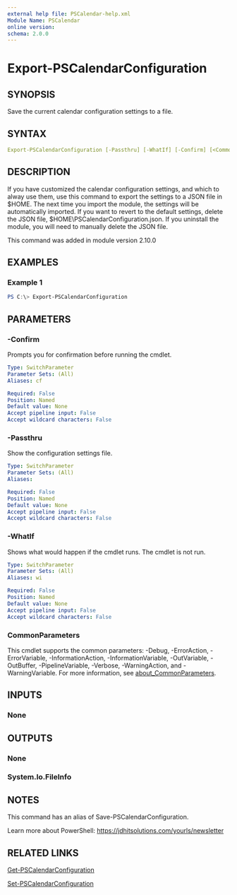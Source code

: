 ```yaml
---
external help file: PSCalendar-help.xml
Module Name: PSCalendar
online version:
schema: 2.0.0
---
```


# Export-PSCalendarConfiguration

## SYNOPSIS

Save the current calendar configuration settings to a file.

## SYNTAX

```yaml
Export-PSCalendarConfiguration [-Passthru] [-WhatIf] [-Confirm] [<CommonParameters>]
```

## DESCRIPTION

If you have customized the calendar configuration settings, and which to alway use them, use this command to export the settings to a JSON file in $HOME. The next time you import the module, the settings will be automatically imported. If you want to revert to the default settings, delete the JSON file, $HOME\PSCalendarConfiguration.json. If you uninstall the module, you will need to manually delete the JSON file.

This command was added in module version 2.10.0

## EXAMPLES

### Example 1

```powershell
PS C:\> Export-PSCalendarConfiguration
```

## PARAMETERS

### -Confirm

Prompts you for confirmation before running the cmdlet.

```yaml
Type: SwitchParameter
Parameter Sets: (All)
Aliases: cf

Required: False
Position: Named
Default value: None
Accept pipeline input: False
Accept wildcard characters: False
```

### -Passthru

Show the configuration settings file.

```yaml
Type: SwitchParameter
Parameter Sets: (All)
Aliases:

Required: False
Position: Named
Default value: None
Accept pipeline input: False
Accept wildcard characters: False
```

### -WhatIf

Shows what would happen if the cmdlet runs.
The cmdlet is not run.

```yaml
Type: SwitchParameter
Parameter Sets: (All)
Aliases: wi

Required: False
Position: Named
Default value: None
Accept pipeline input: False
Accept wildcard characters: False
```

### CommonParameters

This cmdlet supports the common parameters: -Debug, -ErrorAction, -ErrorVariable, -InformationAction, -InformationVariable, -OutVariable, -OutBuffer, -PipelineVariable, -Verbose, -WarningAction, and -WarningVariable. For more information, see [about_CommonParameters](http://go.microsoft.com/fwlink/?LinkID=113216).

## INPUTS

### None

## OUTPUTS

### None

### System.Io.FileInfo

## NOTES

This command has an alias of Save-PSCalendarConfiguration.

Learn more about PowerShell: https://jdhitsolutions.com/yourls/newsletter

## RELATED LINKS

[Get-PSCalendarConfiguration](./Get-PSCalendarConfiguration.md)

[Set-PSCalendarConfiguration](./Set-PSCalendarConfiguration.md)
